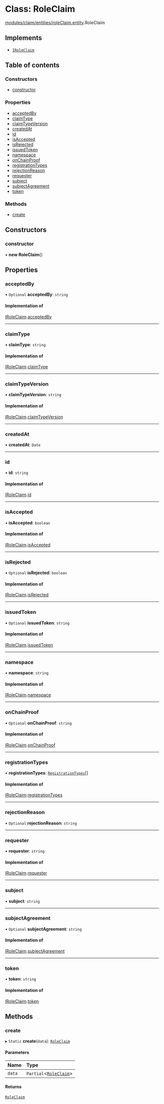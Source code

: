 # Class: RoleClaim

[modules/claim/entities/roleClaim.entity](../modules/modules_claim_entities_roleClaim_entity.md).RoleClaim

## Implements

- [`IRoleClaim`](../interfaces/modules_claim_claim_types.IRoleClaim.md)

## Table of contents

### Constructors

- [constructor](modules_claim_entities_roleClaim_entity.RoleClaim.md#constructor)

### Properties

- [acceptedBy](modules_claim_entities_roleClaim_entity.RoleClaim.md#acceptedby)
- [claimType](modules_claim_entities_roleClaim_entity.RoleClaim.md#claimtype)
- [claimTypeVersion](modules_claim_entities_roleClaim_entity.RoleClaim.md#claimtypeversion)
- [createdAt](modules_claim_entities_roleClaim_entity.RoleClaim.md#createdat)
- [id](modules_claim_entities_roleClaim_entity.RoleClaim.md#id)
- [isAccepted](modules_claim_entities_roleClaim_entity.RoleClaim.md#isaccepted)
- [isRejected](modules_claim_entities_roleClaim_entity.RoleClaim.md#isrejected)
- [issuedToken](modules_claim_entities_roleClaim_entity.RoleClaim.md#issuedtoken)
- [namespace](modules_claim_entities_roleClaim_entity.RoleClaim.md#namespace)
- [onChainProof](modules_claim_entities_roleClaim_entity.RoleClaim.md#onchainproof)
- [registrationTypes](modules_claim_entities_roleClaim_entity.RoleClaim.md#registrationtypes)
- [rejectionReason](modules_claim_entities_roleClaim_entity.RoleClaim.md#rejectionreason)
- [requester](modules_claim_entities_roleClaim_entity.RoleClaim.md#requester)
- [subject](modules_claim_entities_roleClaim_entity.RoleClaim.md#subject)
- [subjectAgreement](modules_claim_entities_roleClaim_entity.RoleClaim.md#subjectagreement)
- [token](modules_claim_entities_roleClaim_entity.RoleClaim.md#token)

### Methods

- [create](modules_claim_entities_roleClaim_entity.RoleClaim.md#create)

## Constructors

### constructor

• **new RoleClaim**()

## Properties

### acceptedBy

• `Optional` **acceptedBy**: `string`

#### Implementation of

[IRoleClaim](../interfaces/modules_claim_claim_types.IRoleClaim.md).[acceptedBy](../interfaces/modules_claim_claim_types.IRoleClaim.md#acceptedby)

___

### claimType

• **claimType**: `string`

#### Implementation of

[IRoleClaim](../interfaces/modules_claim_claim_types.IRoleClaim.md).[claimType](../interfaces/modules_claim_claim_types.IRoleClaim.md#claimtype)

___

### claimTypeVersion

• **claimTypeVersion**: `string`

#### Implementation of

[IRoleClaim](../interfaces/modules_claim_claim_types.IRoleClaim.md).[claimTypeVersion](../interfaces/modules_claim_claim_types.IRoleClaim.md#claimtypeversion)

___

### createdAt

• **createdAt**: `Date`

___

### id

• **id**: `string`

#### Implementation of

[IRoleClaim](../interfaces/modules_claim_claim_types.IRoleClaim.md).[id](../interfaces/modules_claim_claim_types.IRoleClaim.md#id)

___

### isAccepted

• **isAccepted**: `boolean`

#### Implementation of

[IRoleClaim](../interfaces/modules_claim_claim_types.IRoleClaim.md).[isAccepted](../interfaces/modules_claim_claim_types.IRoleClaim.md#isaccepted)

___

### isRejected

• `Optional` **isRejected**: `boolean`

#### Implementation of

[IRoleClaim](../interfaces/modules_claim_claim_types.IRoleClaim.md).[isRejected](../interfaces/modules_claim_claim_types.IRoleClaim.md#isrejected)

___

### issuedToken

• `Optional` **issuedToken**: `string`

#### Implementation of

[IRoleClaim](../interfaces/modules_claim_claim_types.IRoleClaim.md).[issuedToken](../interfaces/modules_claim_claim_types.IRoleClaim.md#issuedtoken)

___

### namespace

• **namespace**: `string`

#### Implementation of

[IRoleClaim](../interfaces/modules_claim_claim_types.IRoleClaim.md).[namespace](../interfaces/modules_claim_claim_types.IRoleClaim.md#namespace)

___

### onChainProof

• `Optional` **onChainProof**: `string`

#### Implementation of

[IRoleClaim](../interfaces/modules_claim_claim_types.IRoleClaim.md).[onChainProof](../interfaces/modules_claim_claim_types.IRoleClaim.md#onchainproof)

___

### registrationTypes

• **registrationTypes**: [`RegistrationTypes`](../enums/modules_claim_claim_types.RegistrationTypes.md)[]

#### Implementation of

[IRoleClaim](../interfaces/modules_claim_claim_types.IRoleClaim.md).[registrationTypes](../interfaces/modules_claim_claim_types.IRoleClaim.md#registrationtypes)

___

### rejectionReason

• `Optional` **rejectionReason**: `string`

___

### requester

• **requester**: `string`

#### Implementation of

[IRoleClaim](../interfaces/modules_claim_claim_types.IRoleClaim.md).[requester](../interfaces/modules_claim_claim_types.IRoleClaim.md#requester)

___

### subject

• **subject**: `string`

___

### subjectAgreement

• `Optional` **subjectAgreement**: `string`

#### Implementation of

[IRoleClaim](../interfaces/modules_claim_claim_types.IRoleClaim.md).[subjectAgreement](../interfaces/modules_claim_claim_types.IRoleClaim.md#subjectagreement)

___

### token

• **token**: `string`

#### Implementation of

[IRoleClaim](../interfaces/modules_claim_claim_types.IRoleClaim.md).[token](../interfaces/modules_claim_claim_types.IRoleClaim.md#token)

## Methods

### create

▸ `Static` **create**(`data`): [`RoleClaim`](modules_claim_entities_roleClaim_entity.RoleClaim.md)

#### Parameters

| Name | Type |
| :------ | :------ |
| `data` | `Partial`<[`RoleClaim`](modules_claim_entities_roleClaim_entity.RoleClaim.md)\> |

#### Returns

[`RoleClaim`](modules_claim_entities_roleClaim_entity.RoleClaim.md)
